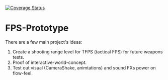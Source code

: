 [![Coverage Status](https://coveralls.io/repos/github/UnoYakshi/FPS-Prototype/badge.svg?branch=master)](https://coveralls.io/github/UnoYakshi/FPS-Prototype?branch=master)

# FPS-Prototype
There are a few main project's ideas:
1. Create a shooting range level for TFPS (tactical FPS) for future weapons tests.
2. Proof of interactive-world-concept. 
3. Test out visual (CameraShake, animtations) and sound FXs power on flow-feel.
